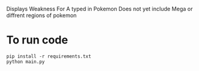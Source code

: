 Displays Weakness For A typed in Pokemon Does not yet include Mega or diffrent regions of pokemon
# To run code

```
pip install -r requirements.txt
python main.py
```
